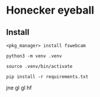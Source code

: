 # Honecker eyeball

## Install

`<pkg_manager> install fswebcam`

`python3 -m venv .venv`

`source .venv/bin/activate`

`pip install -r requirements.txt`

jne gl gl hf
